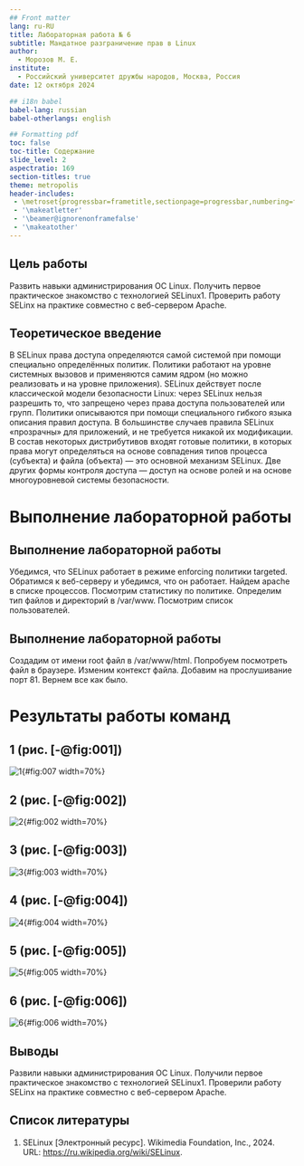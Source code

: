 ```yaml
---
## Front matter
lang: ru-RU
title: Лабораторная работа № 6
subtitle: Мандатное разграничение прав в Linux
author:
  - Морозов М. Е.
institute:
  - Российский университет дружбы народов, Москва, Россия
date: 12 октября 2024

## i18n babel
babel-lang: russian
babel-otherlangs: english

## Formatting pdf
toc: false
toc-title: Содержание
slide_level: 2
aspectratio: 169
section-titles: true
theme: metropolis
header-includes:
 - \metroset{progressbar=frametitle,sectionpage=progressbar,numbering=fraction}
 - '\makeatletter'
 - '\beamer@ignorenonframefalse'
 - '\makeatother'
---
```


## Цель работы

Развить навыки администрирования ОС Linux. Получить первое практическое знакомство с технологией SELinux1. Проверить работу SELinx на практике совместно с веб-сервером Apache.

## Теоретическое введение

В SELinux права доступа определяются самой системой при помощи специально определённых политик. Политики работают на уровне системных вызовов и применяются самим ядром (но можно реализовать и на уровне приложения). 
SELinux действует после классической модели безопасности Linux: через SELinux нельзя разрешить то, что запрещено через права доступа пользователей или групп. Политики описываются при помощи специального гибкого языка описания правил доступа. 
В большинстве случаев правила SELinux «прозрачны» для приложений, и не требуется никакой их модификации. 
В состав некоторых дистрибутивов входят готовые политики, в которых права могут определяться на основе совпадения типов процесса (субъекта) и файла (объекта) — это основной механизм SELinux. 
Две других формы контроля доступа — доступ на основе ролей и на основе многоуровневой системы безопасности.

# Выполнение лабораторной работы

## Выполнение лабораторной работы
Убедимся, что SELinux работает в режиме enforcing политики targeted. 
Обратимся к веб-серверу и убедимся, что он работает. 
Найдем apache в списке процессов.
Посмотрим статистику по политике.
Определим тип файлов и директорий в /var/www. 
Посмотрим список пользователей.

## Выполнение лабораторной работы

Создадим от имени root файл в /var/www/html.
Попробуем посмотреть файл в браузере.
Изменим контекст файла.
Добавим на прослушивание порт 81.
Вернем все как было.

# Результаты работы команд

## 1 (рис. [-@fig:001])
![1](image/1.png){#fig:007 width=70%}

## 2 (рис. [-@fig:002])
![2](image/2.png){#fig:002 width=70%}

## 3 (рис. [-@fig:003])
![3](image/3.png){#fig:003 width=70%}

## 4 (рис. [-@fig:004])
![4](image/4.png){#fig:004 width=70%}

## 5 (рис. [-@fig:005])
![5](image/5.png){#fig:005 width=70%}

## 6 (рис. [-@fig:006])
![6](image/6.png){#fig:006 width=70%}

## Выводы

Развили навыки администрирования ОС Linux. Получили первое практическое знакомство с технологией SELinux1. Проверили работу SELinx на практике совместно с веб-сервером Apache.

## Список литературы

1. SELinux [Электронный ресурс]. Wikimedia Foundation, Inc., 2024. URL: https://ru.wikipedia.org/wiki/SELinux.